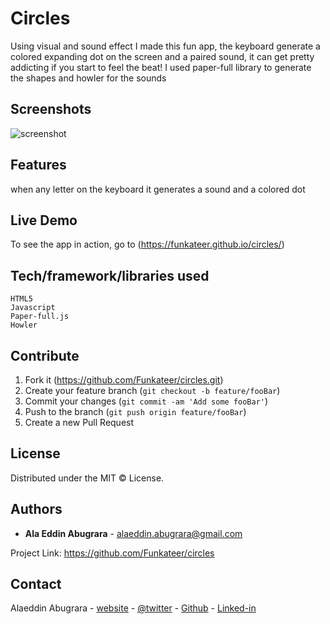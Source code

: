 # Circles
Using visual and sound effect I made this fun app, the keyboard generate a colored expanding dot on the screen and a paired sound, it can get pretty addicting if you start to feel the beat!
I used paper-full library to generate the shapes and howler for the sounds


## Screenshots
![screenshot](https://alabugrara.com/img/circles-poster.png)


## Features
when any letter on the keyboard it generates a sound and a colored dot


## Live Demo
To see the app in action, go to (https://funkateer.github.io/circles/)


## Tech/framework/libraries used
```
HTML5
Javascript
Paper-full.js
Howler
```


## Contribute
1. Fork it (<https://github.com/Funkateer/circles.git>)
2. Create your feature branch (`git checkout -b feature/fooBar`)
3. Commit your changes (`git commit -am 'Add some fooBar'`)
4. Push to the branch (`git push origin feature/fooBar`)
5. Create a new Pull Request


## License
Distributed under the MIT ©  License.


## Authors
* **Ala Eddin Abugrara** - alaeddin.abugrara@gmail.com

Project Link: https://github.com/Funkateer/circles


## Contact
Alaeddin Abugrara - [website](http://www.alabugrara.com) - [@twitter](https://twitter.com/twitter_handle) - [Github](https://github.com/Funkateer) - [Linked-in](https://www.linkedin.com/in/al%C3%A0-eddin-abugrara-214ba5115/)


<!-- Markdown links & imgs  -->

